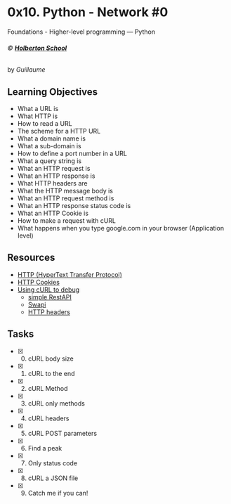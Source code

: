 # 0x10. Python - Network #0
Foundations - Higher-level programming ― Python

###### :copyright: **[Holberton School](https://www.holbertonschool.com/)**
by _Guillaume_

## Learning Objectives
* What a URL is
* What HTTP is
* How to read a URL
* The scheme for a HTTP URL
* What a domain name is
* What a sub-domain is
* How to define a port number in a URL
* What a query string is
* What an HTTP request is
* What an HTTP response is
* What HTTP headers are
* What the HTTP message body is
* What an HTTP request method is
* What an HTTP response status code is
* What an HTTP Cookie is
* How to make a request with cURL
* What happens when you type google.com in your browser (Application level)

## Resources
* [HTTP (HyperText Transfer Protocol)](https://www.ntu.edu.sg/home/ehchua/programming/webprogramming/http_basics.html)
* [HTTP Cookies](https://developer.mozilla.org/en-US/docs/Web/HTTP/Cookies)
* [Using cURL to debug](https://intranet.hbtn.io/concepts/51)
  - [simple RestAPI](https://github.com/holbertonschool/simple_rest_api)
  - [Swapi](https://swapi.co/)
  - [HTTP headers](https://medium.com/@bilalak90/http-headers-101-5392a7eff87b#.xj9rmyxhp)

## Tasks
* [x] 0. cURL body size
* [x] 1. cURL to the end
* [x] 2. cURL Method
* [x] 3. cURL only methods
* [x] 4. cURL headers
* [x] 5. cURL POST parameters
* [x] 6. Find a peak
* [x] 7. Only status code
* [x] 8. cURL a JSON file
* [x] 9. Catch me if you can!
